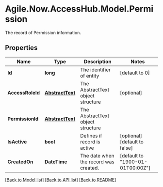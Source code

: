 # Agile.Now.AccessHub.Model.Permission
The record of Permission information.

## Properties

Name | Type | Description | Notes
------------ | ------------- | ------------- | -------------
**Id** | **long** | The identifier of entity | [default to 0]
**AccessRoleId** | [**AbstractText**](AbstractText.md) | The AbstractText object structure | [optional] 
**PermissionId** | [**AbstractText**](AbstractText.md) | The AbstractText object structure | 
**IsActive** | **bool** | Defines if record is active | [optional] [default to false]
**CreatedOn** | **DateTime** | The date when the record was created. | [default to "1900-01-01T00:00Z"]

[[Back to Model list]](../../README.md#documentation-for-models) [[Back to API list]](../../README.md#documentation-for-api-endpoints) [[Back to README]](../../README.md)


